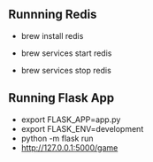 ## Runnning Redis
* brew install redis

* brew services start redis
* brew services stop redis


## Running Flask App
* export FLASK_APP=app.py
* export FLASK_ENV=development
* python -m flask run
* http://127.0.0.1:5000/game